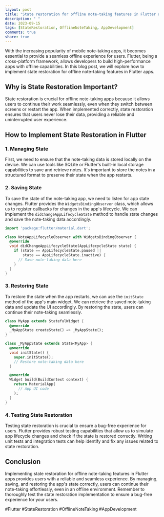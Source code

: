 ```yaml
---
layout: post
title: "State restoration for offline note-taking features in Flutter apps"
description: " "
date: 2023-09-15
tags: [StateRestoration, OfflineNoteTaking, AppDevelopment]
comments: true
share: true
---
```


With the increasing popularity of mobile note-taking apps, it becomes essential to provide a seamless offline experience for users. Flutter, being a cross-platform framework, allows developers to build high-performance apps with offline capabilities. In this blog post, we will explore how to implement state restoration for offline note-taking features in Flutter apps.

## Why is State Restoration Important?

State restoration is crucial for offline note-taking apps because it allows users to continue their work seamlessly, even when they switch between screens or restart the app. When implemented correctly, state restoration ensures that users never lose their data, providing a reliable and uninterrupted user experience.

## How to Implement State Restoration in Flutter

### 1. Managing State

First, we need to ensure that the note-taking data is stored locally on the device. We can use tools like SQLite or Flutter's built-in local storage capabilities to save and retrieve notes. It's important to store the notes in a structured format to preserve their state when the app restarts.

### 2. Saving State

To save the state of the note-taking app, we need to listen for app state changes. Flutter provides the `WidgetsBindingObserver` class, which allows us to register callbacks for changes in the app's lifecycle. We can implement the `didChangeAppLifecycleState` method to handle state changes and save the note-taking data accordingly.

```dart
import 'package:flutter/material.dart';

class NoteAppLifecycleObserver with WidgetsBindingObserver {
  @override
  void didChangeAppLifecycleState(AppLifecycleState state) {
    if (state == AppLifecycleState.paused ||
        state == AppLifecycleState.inactive) {
      // Save note-taking data here
    }
  }
}
```

### 3. Restoring State

To restore the state when the app restarts, we can use the `initState` method of the app's main widget. We can retrieve the saved note-taking data and update the UI accordingly. By restoring the state, users can continue their note-taking seamlessly.

```dart
class MyApp extends StatefulWidget {
  @override
  _MyAppState createState() => _MyAppState();
}

class _MyAppState extends State<MyApp> {
  @override
  void initState() {
    super.initState();
    // Restore note-taking data here
  }

  @override
  Widget build(BuildContext context) {
    return MaterialApp(
      // App UI code
    );
  }
}
```

### 4. Testing State Restoration

Testing state restoration is crucial to ensure a bug-free experience for users. Flutter provides robust testing capabilities that allow us to simulate app lifecycle changes and check if the state is restored correctly. Writing unit tests and integration tests can help identify and fix any issues related to state restoration.

## Conclusion

Implementing state restoration for offline note-taking features in Flutter apps provides users with a reliable and seamless experience. By managing, saving, and restoring the app's state correctly, users can continue their note-taking effortlessly, even in an offline environment. Remember to thoroughly test the state restoration implementation to ensure a bug-free experience for your users.

#Flutter #StateRestoration #OfflineNoteTaking #AppDevelopment